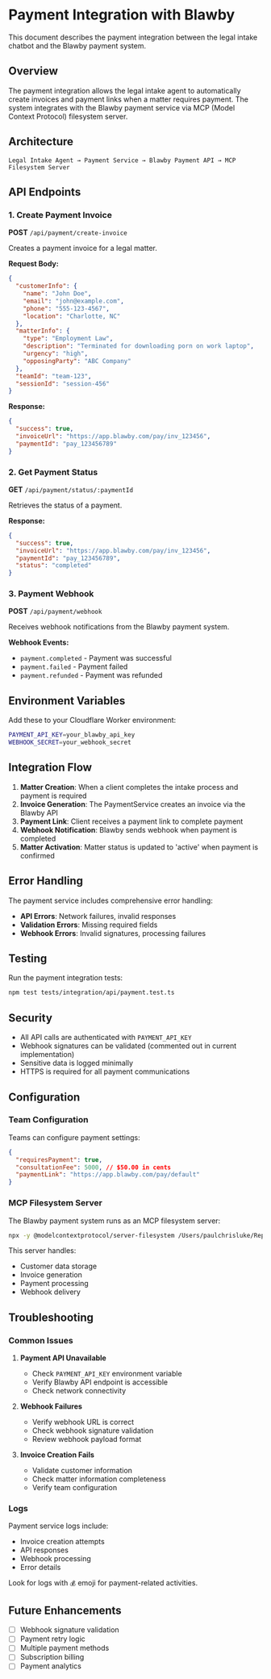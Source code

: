 # Payment Integration with Blawby

This document describes the payment integration between the legal intake chatbot and the Blawby payment system.

## Overview

The payment integration allows the legal intake agent to automatically create invoices and payment links when a matter requires payment. The system integrates with the Blawby payment service via MCP (Model Context Protocol) filesystem server.

## Architecture

```
Legal Intake Agent → Payment Service → Blawby Payment API → MCP Filesystem Server
```

## API Endpoints

### 1. Create Payment Invoice
**POST** `/api/payment/create-invoice`

Creates a payment invoice for a legal matter.

**Request Body:**
```json
{
  "customerInfo": {
    "name": "John Doe",
    "email": "john@example.com", 
    "phone": "555-123-4567",
    "location": "Charlotte, NC"
  },
  "matterInfo": {
    "type": "Employment Law",
    "description": "Terminated for downloading porn on work laptop",
    "urgency": "high",
    "opposingParty": "ABC Company"
  },
  "teamId": "team-123",
  "sessionId": "session-456"
}
```

**Response:**
```json
{
  "success": true,
  "invoiceUrl": "https://app.blawby.com/pay/inv_123456",
  "paymentId": "pay_123456789"
}
```

### 2. Get Payment Status
**GET** `/api/payment/status/:paymentId`

Retrieves the status of a payment.

**Response:**
```json
{
  "success": true,
  "invoiceUrl": "https://app.blawby.com/pay/inv_123456",
  "paymentId": "pay_123456789",
  "status": "completed"
}
```

### 3. Payment Webhook
**POST** `/api/payment/webhook`

Receives webhook notifications from the Blawby payment system.

**Webhook Events:**
- `payment.completed` - Payment was successful
- `payment.failed` - Payment failed
- `payment.refunded` - Payment was refunded

## Environment Variables

Add these to your Cloudflare Worker environment:

```bash
PAYMENT_API_KEY=your_blawby_api_key
WEBHOOK_SECRET=your_webhook_secret
```

## Integration Flow

1. **Matter Creation**: When a client completes the intake process and payment is required
2. **Invoice Generation**: The PaymentService creates an invoice via the Blawby API
3. **Payment Link**: Client receives a payment link to complete payment
4. **Webhook Notification**: Blawby sends webhook when payment is completed
5. **Matter Activation**: Matter status is updated to 'active' when payment is confirmed

## Error Handling

The payment service includes comprehensive error handling:

- **API Errors**: Network failures, invalid responses
- **Validation Errors**: Missing required fields
- **Webhook Errors**: Invalid signatures, processing failures

## Testing

Run the payment integration tests:

```bash
npm test tests/integration/api/payment.test.ts
```

## Security

- All API calls are authenticated with `PAYMENT_API_KEY`
- Webhook signatures can be validated (commented out in current implementation)
- Sensitive data is logged minimally
- HTTPS is required for all payment communications

## Configuration

### Team Configuration

Teams can configure payment settings:

```json
{
  "requiresPayment": true,
  "consultationFee": 5000, // $50.00 in cents
  "paymentLink": "https://app.blawby.com/pay/default"
}
```

### MCP Filesystem Server

The Blawby payment system runs as an MCP filesystem server:

```bash
npx -y @modelcontextprotocol/server-filesystem /Users/paulchrisluke/Repos/blawby-pay-2
```

This server handles:
- Customer data storage
- Invoice generation
- Payment processing
- Webhook delivery

## Troubleshooting

### Common Issues

1. **Payment API Unavailable**
   - Check `PAYMENT_API_KEY` environment variable
   - Verify Blawby API endpoint is accessible
   - Check network connectivity

2. **Webhook Failures**
   - Verify webhook URL is correct
   - Check webhook signature validation
   - Review webhook payload format

3. **Invoice Creation Fails**
   - Validate customer information
   - Check matter information completeness
   - Verify team configuration

### Logs

Payment service logs include:
- Invoice creation attempts
- API responses
- Webhook processing
- Error details

Look for logs with `💰` emoji for payment-related activities.

## Future Enhancements

- [ ] Webhook signature validation
- [ ] Payment retry logic
- [ ] Multiple payment methods
- [ ] Subscription billing
- [ ] Payment analytics 